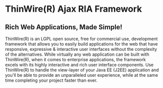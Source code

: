 # ThinWire(R) Ajax RIA Framework

## Rich Web Applications, Made Simple!

ThinWire(R) is an LGPL open source, free for commercial use, development framework
that allows you to easily build applications for the web that have responsive,
expressive & interactive user interfaces without the complexity of the
alternatives. While virtually any web application can be built with ThinWire(R),
when it comes to enterprise applications, the framework excels with its highly
interactive and rich user interface components. Use ThinWire(R) to handle the
view-layer of your Java EE (J2EE) application and you'll be able to provide an
unparalleled user experience, while at the same time completing your project
faster than ever.
